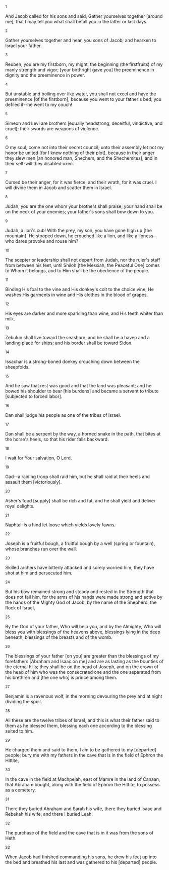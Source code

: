 <sup>1</sup> 

And Jacob called for his sons and said, Gather yourselves together [around me], that I may tell you what shall befall you in the latter or last days. 

<sup>2</sup> 

Gather yourselves together and hear, you sons of Jacob; and hearken to Israel your father. 

<sup>3</sup> 

Reuben, you are my firstborn, my might, the beginning (the firstfruits) of my manly strength and vigor; [your birthright gave you] the preeminence in dignity and the preeminence in power. 

<sup>4</sup> 

But unstable and boiling over like water, you shall not excel and have the preeminence [of the firstborn], because you went to your father's bed; you defiled it--he went to my couch! 

<sup>5</sup> 

Simeon and Levi are brothers [equally headstrong, deceitful, vindictive, and cruel]; their swords are weapons of violence. 

<sup>6</sup> 

O my soul, come not into their secret council; unto their assembly let not my honor be united [for I knew nothing of their plot], because in their anger they slew men [an honored man, Shechem, and the Shechemites], and in their self-will they disabled oxen. 

<sup>7</sup> 

Cursed be their anger, for it was fierce, and their wrath, for it was cruel. I will divide them in Jacob and scatter them in Israel. 

<sup>8</sup> 

Judah, you are the one whom your brothers shall praise; your hand shall be on the neck of your enemies; your father's sons shall bow down to you. 

<sup>9</sup> 

Judah, a lion's cub! With the prey, my son, you have gone high up [the mountain]. He stooped down, he crouched like a lion, and like a lioness--who dares provoke and rouse him? 

<sup>10</sup> 

The scepter or leadership shall not depart from Judah, nor the ruler's staff from between his feet, until Shiloh [the Messiah, the Peaceful One] comes to Whom it belongs, and to Him shall be the obedience of the people. 

<sup>11</sup> 

Binding His foal to the vine and His donkey's colt to the choice vine, He washes His garments in wine and His clothes in the blood of grapes. 

<sup>12</sup> 

His eyes are darker and more sparkling than wine, and His teeth whiter than milk. 

<sup>13</sup> 

Zebulun shall live toward the seashore, and he shall be a haven and a landing place for ships; and his border shall be toward Sidon. 

<sup>14</sup> 

Issachar is a strong-boned donkey crouching down between the sheepfolds. 

<sup>15</sup> 

And he saw that rest was good and that the land was pleasant; and he bowed his shoulder to bear [his burdens] and became a servant to tribute [subjected to forced labor]. 

<sup>16</sup> 

Dan shall judge his people as one of the tribes of Israel. 

<sup>17</sup> 

Dan shall be a serpent by the way, a horned snake in the path, that bites at the horse's heels, so that his rider falls backward. 

<sup>18</sup> 

I wait for Your salvation, O Lord. 

<sup>19</sup> 

Gad--a raiding troop shall raid him, but he shall raid at their heels and assault them [victoriously]. 

<sup>20</sup> 

Asher's food [supply] shall be rich and fat, and he shall yield and deliver royal delights. 

<sup>21</sup> 

Naphtali is a hind let loose which yields lovely fawns. 

<sup>22</sup> 

Joseph is a fruitful bough, a fruitful bough by a well (spring or fountain), whose branches run over the wall. 

<sup>23</sup> 

Skilled archers have bitterly attacked and sorely worried him; they have shot at him and persecuted him. 

<sup>24</sup> 

But his bow remained strong and steady and rested in the Strength that does not fail him, for the arms of his hands were made strong and active by the hands of the Mighty God of Jacob, by the name of the Shepherd, the Rock of Israel, 

<sup>25</sup> 

By the God of your father, Who will help you, and by the Almighty, Who will bless you with blessings of the heavens above, blessings lying in the deep beneath, blessings of the breasts and of the womb. 

<sup>26</sup> 

The blessings of your father [on you] are greater than the blessings of my forefathers [Abraham and Isaac on me] and are as lasting as the bounties of the eternal hills; they shall be on the head of Joseph, and on the crown of the head of him who was the consecrated one and the one separated from his brethren and [the one who] is prince among them. 

<sup>27</sup> 

Benjamin is a ravenous wolf, in the morning devouring the prey and at night dividing the spoil. 

<sup>28</sup> 

All these are the twelve tribes of Israel, and this is what their father said to them as he blessed them, blessing each one according to the blessing suited to him. 

<sup>29</sup> 

He charged them and said to them, I am to be gathered to my [departed] people; bury me with my fathers in the cave that is in the field of Ephron the Hittite, 

<sup>30</sup> 

In the cave in the field at Machpelah, east of Mamre in the land of Canaan, that Abraham bought, along with the field of Ephron the Hittite, to possess as a cemetery. 

<sup>31</sup> 

There they buried Abraham and Sarah his wife, there they buried Isaac and Rebekah his wife, and there I buried Leah. 

<sup>32</sup> 

The purchase of the field and the cave that is in it was from the sons of Heth. 

<sup>33</sup> 

When Jacob had finished commanding his sons, he drew his feet up into the bed and breathed his last and was gathered to his [departed] people.